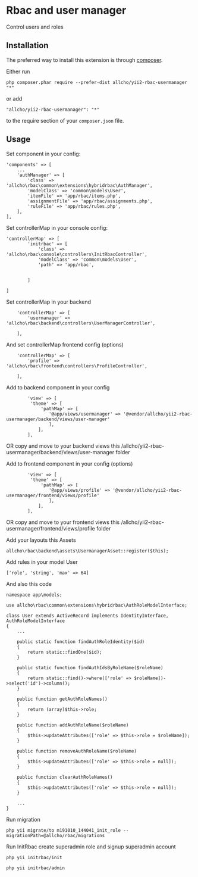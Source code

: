 Rbac and user manager
=====================
Control users and roles

Installation
------------

The preferred way to install this extension is through [composer](http://getcomposer.org/download/).

Either run

```
php composer.phar require --prefer-dist allcho/yii2-rbac-usermanager "*"
```

or add

```
"allcho/yii2-rbac-usermanager": "*"
```

to the require section of your `composer.json` file.


Usage
-----

Set component in your config:
```
'components' => [
    ...
    'authManager' => [
        'class' => 'allcho\rbac\common\extensions\hybridrbac\AuthManager',
        'modelClass' => 'common\models\User',
        'itemFile' => 'app/rbac/items.php',
        'assignmentFile' => 'app/rbac/assignments.php',
        'ruleFile' => 'app/rbac/rules.php',
    ],
],
```

Set controllerMap  in your console config:
```
'controllerMap' => [
        'initrbac' => [
            'class' => 'allcho\rbac\console\controllers\InitRbacController',
            'modelClass' => 'common\models\User',
            'path' => 'app/rbac',
         
            
        ]
  
]
```

Set controllerMap in your backend

```
    'controllerMap' => [
        'usermanager' => 'allcho\rbac\backend\controllers\UserManagerController',
            
    ],
```
And set controllerMap frontend config (options)
```
    'controllerMap' => [
        'profile' => 'allcho\rbac\frontend\controllers\ProfileController',
            
    ],
```


Add to backend component in your config 
```
        'view' => [
         'theme' => [
             'pathMap' => [
                '@app/views/usermanager' => '@vendor/allcho/yii2-rbac-usermanager/backend/views/user-manager'
                ],
            ],
        ],
```
OR copy and move to your backend views this /allcho/yii2-rbac-usermanager/backend/views/user-manager folder


Add to frontend  component in your config  (options)
```
        'view' => [
         'theme' => [
             'pathMap' => [
                '@app/views/profile' => '@vendor/allcho/yii2-rbac-usermanager/frontend/views/profile'
                ],
            ],
        ],
```
OR copy and move to your frontend views this /allcho/yii2-rbac-usermanager/frontend/views/profile folder

Add your layouts this Assets 
```
allcho\rbac\backend\assets\UsermanagerAsset::register($this);
```




Add rules in your model User 

```
['role', 'string', 'max' => 64]
```
And also this code 
```
namespace app\models;

use allcho\rbac\common\extensions\hybridrbac\AuthRoleModelInterface;

class User extends ActiveRecord implements IdentityInterface, AuthRoleModelInterface
{
    ...

    public static function findAuthRoleIdentity($id)
    {
        return static::findOne($id);
    }

    public static function findAuthIdsByRoleName($roleName)
    {
        return static::find()->where(['role' => $roleName])->select('id')->column();
    }

    public function getAuthRoleNames()
    {
        return (array)$this->role;
    }

    public function addAuthRoleName($roleName)
    {
        $this->updateAttributes(['role' => $this->role = $roleName]);
    }

    public function removeAuthRoleName($roleName)
    {
        $this->updateAttributes(['role' => $this->role = null]);
    }

    public function clearAuthRoleNames()
    {
        $this->updateAttributes(['role' => $this->role = null]);
    }

    ...
}
```
Run migration 

```
php yii migrate/to m191010_144041_init_role --migrationPath=@allcho/rbac/migrations
```

Run InitRbac create superadmin role and signup superadmin account

```
php yii initrbac/init
```

```
php yii initrbac/admin
```

